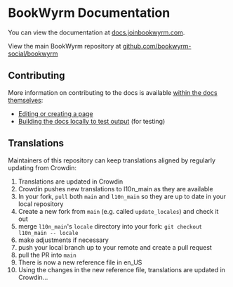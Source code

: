 # BookWyrm Documentation

You can view the documentation at [docs.joinbookwyrm.com](https://docs.joinbookwyrm.com).

View the main BookWyrm repository at [github.com/bookwyrm-social/bookwyrm](https://github.com/bookwyrm-social/bookwyrm)

## Contributing

More information on contributing to the docs is available [within the docs themselves]([https://docs.joinbookwyrm.com/documentation.html):

* [Editing or creating a page](https://docs.joinbookwyrm.com/documentation.html#editing-or-creating-a-documentation-page)
* [Building the docs locally to test output](https://docs.joinbookwyrm.com/documentation.html#building-docs-locally) (for testing)

## Translations

Maintainers of this repository can keep translations aligned by regularly updating from Crowdin:

1. Translations are updated in Crowdin
2. Crowdin pushes new translations to l10n_main as they are available
3. In your fork, `pull` both `main` and `l10n_main` so they are up to date in your local repository
4. Create a new fork from `main` (e.g. called `update_locales`) and check it out
5. merge `l10n_main`'s `locale` directory into your fork: `git checkout l10n_main -- locale`
6. make adjustments if necessary
7. push your local branch up to your remote and create a pull request
8. pull the PR into `main`
9. There is now a new reference file in en_US
10. Using the changes in the new reference file, translations are updated in Crowdin...
